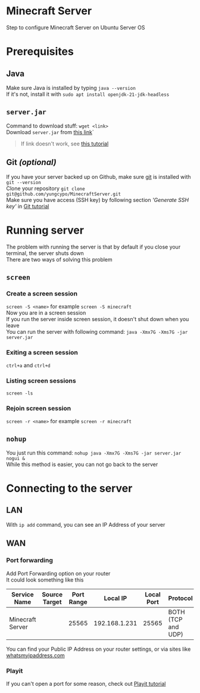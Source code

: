 # Minecraft Server
Step to configure Minecraft Server on Ubuntu Server OS  

# Prerequisites 
## Java
Make sure Java is installed by typing `java --version`  
If it's not, install it with `sudo apt install openjdk-21-jdk-headless`  

## `server.jar`
Command to download stuff: `wget <link>`  
Download `server.jar` from [this link](https://piston-data.mojang.com/v1/objects/450698d1863ab5180c25d7c804ef0fe6369dd1ba/server.jar)` 
> If link doesn't work, see [this tutorial](https://www.minecraft.net/en-us/download/server) 

## Git *(optional)*
If you have your server backed up on Github, make sure [git](Git.md) is installed with `git --version`  
Clone your repository `git clone git@github.com/yungcypo/MinecraftServer.git`  
Make sure you have access (SSH key) by following section *'Generate SSH key'* in [Git tutorial](Git.md)  

# Running server
The problem with running the server is that by default if you close your terminal, the server shuts down  
There are two ways of solving this problem  
## `screen`
### Create a screen session
`screen -S <name>`  for example `screen -S minecraft`  
Now you are in a screen session  
If you run the server inside screen session, it doesn't shut down when you leave  
You can run the server with following command: `java -Xmx7G -Xms7G -jar server.jar`  
### Exiting a screen session
`ctrl+a` and `ctrl+d`  
### Listing screen sessions
`screen -ls`
### Rejoin screen session
`screen -r <name>` for example `screen -r minecraft`

## `nohup`
You just run this command: `nohup java -Xmx7G -Xms7G -jar server.jar nogui &`  
While this method is easier, you can not go back to the server  

# Connecting to the server
## LAN
With `ip add` command, you can see an IP Address of your server  

## WAN
### Port forwarding
Add Port Forwarding option on your router  
It could look something like this  

| Service Name     | Source Target | Port Range | Local IP      | Local Port | Protocol           |
| ---------------- | ------------- | ---------- | ------------- | ---------- | ------------------ |
| Minecraft Server |               | 25565      | 192.168.1.231 | 25565      | BOTH (TCP and UDP) |
You can find your Public IP Address on your router settings, or via sites like [whatsmyipaddress.com](https://whatismyipaddress.com/)  

### Playit
If you can't open a port for some reason, check out [Playit tutorial](Playit.md)
